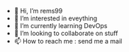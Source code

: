 - 👋 Hi, I’m rems99
- 👀 I’m interested in eveything
- 🌱 I’m currently learning DevOps
- 💞️ I’m looking to collaborate on stuff
- 📫 How to reach me : send me a mail
